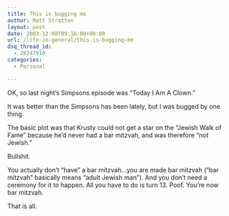 ```yaml
---
title: This is bugging me
author: Matt Stratton
layout: post
date: 2003-12-08T09:16:00+00:00
url: /life-in-general/this-is-bugging-me
dsq_thread_id:
  - 28247910
categories:
  - Personal

---
```

OK, so last night&#8217;s Simpsons episode was &#8220;Today I Am A Clown.&#8221;

It was better than the Simpsons has been lately, but I was bugged by one thing.

The basic plot was that Krusty could not get a star on the &#8220;Jewish Walk of Fame&#8221; because he&#8217;d never had a bar mitzvah, and was therefore &#8220;not Jewish.&#8221;

Bullshit.

You actually don&#8217;t &#8220;have&#8221; a bar mitzvah&#8230;you are made bar mitzvah (&#8220;bar mitzvah&#8221; basically means &#8220;adult Jewish man&#8221;). And you don&#8217;t need a ceremony for it to happen. All you have to do is turn 13. Poof. You&#8217;re now bar mitzvah.

That is all.